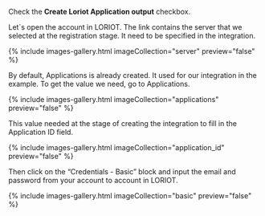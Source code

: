 Check the **Create Loriot Application output** checkbox. 

Let`s open the account in LORIOT. The link contains the server that we selected at the registration stage. It need to be specified in the integration.

{% include images-gallery.html imageCollection="server" preview="false" %}

By default, Applications is already created. It used for our integration in the example. To get the value we need, go to Аpplications.

{% include images-gallery.html imageCollection="applications" preview="false" %}

This value needed at the stage of creating the integration to fill in the Application ID field.

{% include images-gallery.html imageCollection="application_id" preview="false" %}

Then click on the “Credentials - Basic” block and input the email and password from your account to account in LORIOT.

{% include images-gallery.html imageCollection="basic" preview="false" %}



